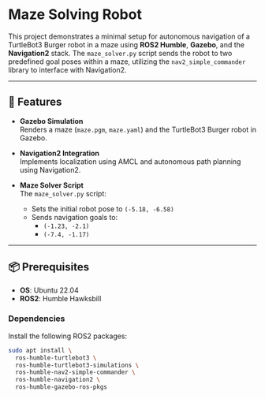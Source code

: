# Maze Solving Robot

This project demonstrates a minimal setup for autonomous navigation of a TurtleBot3 Burger robot in a maze using **ROS2 Humble**, **Gazebo**, and the **Navigation2** stack. The `maze_solver.py` script sends the robot to two predefined goal poses within a maze, utilizing the `nav2_simple_commander` library to interface with Navigation2.

---

## 🚀 Features

- **Gazebo Simulation**  
  Renders a maze (`maze.pgm`, `maze.yaml`) and the TurtleBot3 Burger robot in Gazebo.

- **Navigation2 Integration**  
  Implements localization using AMCL and autonomous path planning using Navigation2.

- **Maze Solver Script**  
  The `maze_solver.py` script:
  - Sets the initial robot pose to `(-5.18, -6.58)`
  - Sends navigation goals to:
    - `(-1.23, -2.1)`
    - `(-7.4, -1.17)`

---

## 📦 Prerequisites

- **OS**: Ubuntu 22.04  
- **ROS2**: Humble Hawksbill

### Dependencies

Install the following ROS2 packages:

```bash
sudo apt install \
  ros-humble-turtlebot3 \
  ros-humble-turtlebot3-simulations \
  ros-humble-nav2-simple-commander \
  ros-humble-navigation2 \
  ros-humble-gazebo-ros-pkgs
